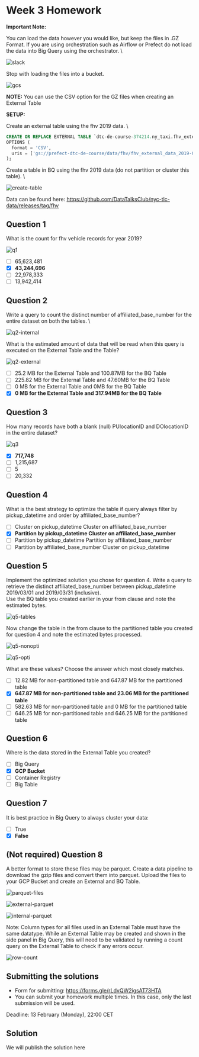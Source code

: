 # Week 3 Homework

**Important Note:**

You can load the data however you would like, but keep the files in .GZ Format.
If you are using orchestration such as Airflow or Prefect do not load the data into Big Query using the orchestrator. \

![slack](images/slack.png)

Stop with loading the files into a bucket.

![gcs](images/gcs.png)

**NOTE:** You can use the CSV option for the GZ files when creating an External Table

**SETUP:**

Create an external table using the fhv 2019 data. \

```sql
CREATE OR REPLACE EXTERNAL TABLE `dtc-de-course-374214.ny_taxi.fhv_external_data`
OPTIONS (
  format = 'CSV',
  uris = ['gs://prefect-dtc-de-course/data/fhv/fhv_external_data_2019-01.csv.gz']
);
```

Create a table in BQ using the fhv 2019 data (do not partition or cluster this table). \

![create-table](images/create-table.png)

Data can be found here: <https://github.com/DataTalksClub/nyc-tlc-data/releases/tag/fhv>

## Question 1

What is the count for fhv vehicle records for year 2019?

![q1](images/q1.png)

- [ ] 65,623,481
- [X] **43,244,696**
- [ ] 22,978,333
- [ ] 13,942,414

## Question 2

Write a query to count the distinct number of affiliated_base_number for the entire dataset on both the tables. \

![q2-internal](images/q2-internal.png)

What is the estimated amount of data that will be read when this query is executed on the External Table and the Table?

![q2-external](images/q2-external.png)

- [ ] 25.2 MB for the External Table and 100.87MB for the BQ Table
- [ ] 225.82 MB for the External Table and 47.60MB for the BQ Table
- [ ] 0 MB for the External Table and 0MB for the BQ Table
- [X] **0 MB for the External Table and 317.94MB for the BQ Table**

## Question 3

How many records have both a blank (null) PUlocationID and DOlocationID in the entire dataset?

![q3](images/q3.png)

- [X] **717,748**
- [ ] 1,215,687
- [ ] 5
- [ ] 20,332

## Question 4

What is the best strategy to optimize the table if query always filter by pickup_datetime and order by affiliated_base_number?

- [ ] Cluster on pickup_datetime Cluster on affiliated_base_number
- [X] **Partition by pickup_datetime Cluster on affiliated_base_number**
- [ ] Partition by pickup_datetime Partition by affiliated_base_number
- [ ] Partition by affiliated_base_number Cluster on pickup_datetime

## Question 5

Implement the optimized solution you chose for question 4. Write a query to retrieve the distinct affiliated_base_number between pickup_datetime 2019/03/01 and 2019/03/31 (inclusive). \
Use the BQ table you created earlier in your from clause and note the estimated bytes.

![q5-tables](images/q5-tables.png)

Now change the table in the from clause to the partitioned table you created for question 4 and note the estimated bytes processed.

![q5-nonopti](images/q5-nonopti.png)

![q5-opti](images/q5-opti.png)

What are these values? Choose the answer which most closely matches.

- [ ] 12.82 MB for non-partitioned table and 647.87 MB for the partitioned table
- [X] **647.87 MB for non-partitioned table and 23.06 MB for the partitioned table**
- [ ] 582.63 MB for non-partitioned table and 0 MB for the partitioned table
- [ ] 646.25 MB for non-partitioned table and 646.25 MB for the partitioned table

## Question 6

Where is the data stored in the External Table you created?

- [ ] Big Query
- [X] **GCP Bucket**
- [ ] Container Registry
- [ ] Big Table

## Question 7

It is best practice in Big Query to always cluster your data:

- [ ] True
- [X] **False**

## (Not required) Question 8

A better format to store these files may be parquet. Create a data pipeline to download the gzip files and convert them into parquet. Upload the files to your GCP Bucket and create an External and BQ Table.

![parquet-files](images/parquet-files.png)

![external-parquet](images/external-parquet.png)

![internal-parquet](images/internal-parquet.png)

Note: Column types for all files used in an External Table must have the same datatype. While an External Table may be created and shown in the side panel in Big Query, this will need to be validated by running a count query on the External Table to check if any errors occur.

![row-count](images/row_count.png)

## Submitting the solutions

- Form for submitting: <https://forms.gle/rLdvQW2igsAT73HTA>
- You can submit your homework multiple times. In this case, only the last submission will be used.

Deadline: 13 February (Monday), 22:00 CET

## Solution

We will publish the solution here
